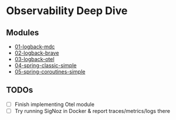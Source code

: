 # Observability Deep Dive

## Modules

* [01-logback-mdc](01-logback-mdc)
* [02-logback-brave](02-logback-brave)
* [03-logback-otel](03-logback-otel)
* [04-spring-classic-simple](04-spring-classic-simple)
* [05-spring-coroutines-simple](05-spring-coroutines-simple)

## TODOs

* [ ] Finish implementing Otel module
* [ ] Try running SigNoz in Docker & report traces/metrics/logs there